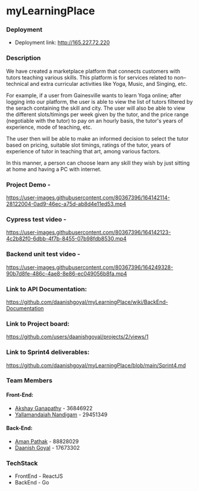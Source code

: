 
# myLearningPlace

### Deployment 

*    Deployment link: http://165.227.72.220

### Description

We have created a marketplace platform that connects customers with tutors teaching various skills.
This platform is for services related to non–technical and extra curricular activities like Yoga, Music, and Singing, etc.

For example, if a user from Gainesville wants to learn Yoga online; after logging into our platform, the user is able to view the list of tutors filtered by the serach containing the skill and city. The user will also be able to view the different slots/timings per week given by the tutor, and the price range (negotiable with the tutor) to pay on an hourly basis, the tutor's years of experience, mode of teaching, etc.

The user then will be able to make an informed decision to select the tutor based on pricing, suitable slot timings, ratings of the tutor, years of experience of tutor in teaching that art, among various factors.

In this manner, a person can choose learn any skill they wish by just sitting at home and having a PC with internet.

### Project Demo - 



https://user-images.githubusercontent.com/80367396/164142114-28122004-0ad9-46ec-a75d-ab8d4e11ed53.mp4



### Cypress test video - 



https://user-images.githubusercontent.com/80367396/164142123-4c2b82f0-6dbb-4f7b-8455-07b98fdb8530.mp4



### Backend unit test video - 



https://user-images.githubusercontent.com/80367396/164249328-90b7d8fe-486c-4ae8-8e86-ec049056b8fa.mp4




### Link to API Documentation: 
https://github.com/daanishgoyal/myLearningPlace/wiki/BackEnd-Documentation
### Link to Project board: 
https://github.com/users/daanishgoyal/projects/2/views/1
### Link to Sprint4 deliverables: 
https://github.com/daanishgoyal/myLearningPlace/blob/main/Sprint4.md


### Team Members

#### Front-End:

-   [Akshay Ganapathy](https://github.com/akshayg1996) - 36846922
-   [Yallamandaiah Nandigam](https://github.com/nandigamy) - 29451349

#### Back-End:

-   [Aman Pathak](https://github.com/pathak-aman) - 88828029
-   [Daanish Goyal](https://github.com/daanishgoyal) - 17673302

### TechStack

-   FrontEnd - ReactJS
-   BackEnd - Go







